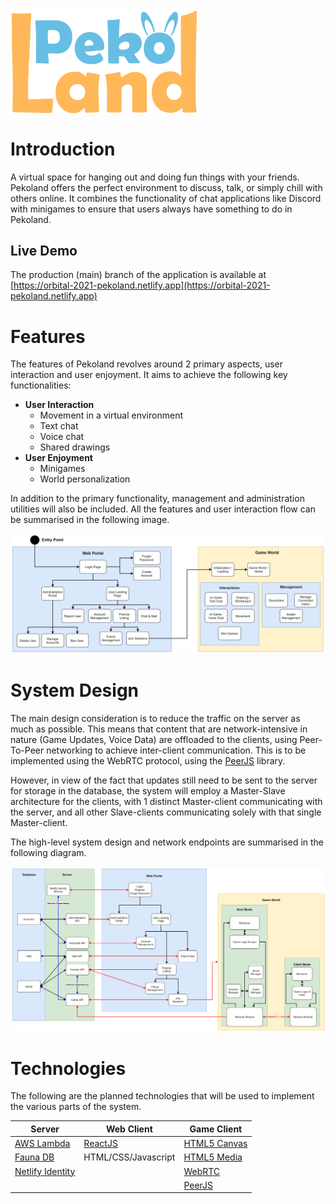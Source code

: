 <img src="./wiki-assets/logo.png" alt="Pekoland Logo" width="300" align="center" />

# Introduction
A virtual space for hanging out and doing fun things with your friends. Pekoland offers the perfect environment to discuss, talk, or simply chill with others online. It combines the functionality of chat applications like Discord with minigames to ensure that users always have something to do in Pekoland.

## Live Demo
The production (main) branch of the application is available at [https://orbital-2021-pekoland.netlify.app](https://orbital-2021-pekoland.netlify.app)

# Features
The features of Pekoland revolves around 2 primary aspects, user interaction and user enjoyment. It aims to achieve the following key functionalities:

* __User Interaction__
  * Movement in a virtual environment
  * Text chat
  * Voice chat
  * Shared drawings
* __User Enjoyment__
  * Minigames
  * World personalization

In addition to the primary functionality, management and administration utilities will also be included. All the features and user interaction flow can be summarised in the following image.

![Feature Map](./wiki-assets/feature-map.png)

# System Design
The main design consideration is to reduce the traffic on the server as much as possible. This means that content that are network-intensive in nature (Game Updates, Voice Data) are offloaded to the clients, using Peer-To-Peer networking to achieve inter-client communication. This is to be implemented using the WebRTC protocol, using the [PeerJS](https://peerjs.com/) library.

However, in view of the fact that updates still need to be sent to the server for storage in the database, the system will employ a Master-Slave architecture for the clients, with 1 distinct Master-client communicating with the server, and all other Slave-clients communicating solely with that single Master-client.

The high-level system design and network endpoints are summarised in the following diagram.

![System Map](./wiki-assets/system-map.png)

# Technologies
The following are the planned technologies that will be used to implement the various parts of the system.

Server                                        | Web Client | Game Client
----------------------------------------------|------------|-------------
[AWS Lambda](https://aws.amazon.com/lambda/)  | [ReactJS](https://reactjs.org/) | [HTML5 Canvas](https://developer.mozilla.org/en-US/docs/Web/API/Canvas_API)
[Fauna DB](https://fauna.com/)                | HTML/CSS/Javascript             | [HTML5 Media](https://developer.mozilla.org/en-US/docs/Web/API/Media_Streams_API)
[Netlify Identity](https://docs.netlify.com/visitor-access/identity/) | &nbsp; | [WebRTC](https://webrtc.org/)
&nbsp; | &nbsp; | [PeerJS](https://peerjs.com/)
